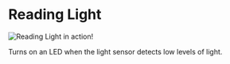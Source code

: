 # Reading Light

![Reading Light in action!](https://raw.githubusercontent.com/DeadlyBrad42/ArduinoProjects/master/ReadingLight/ReadingLight.gif?token=11592__eyJzY29wZSI6IlJhd0Jsb2I6RGVhZGx5QnJhZDQyL0FyZHVpbm9Qcm9qZWN0cy9tYXN0ZXIvUmVhZGluZ0xpZ2h0L1JlYWRpbmdMaWdodC5naWYiLCJleHBpcmVzIjoxNDA1MzkwNjMwfQ%3D%3D--4abd9233a97d87b7f16df0f1145e0dd19577d5a4)

Turns on an LED when the light sensor detects low levels of light.
